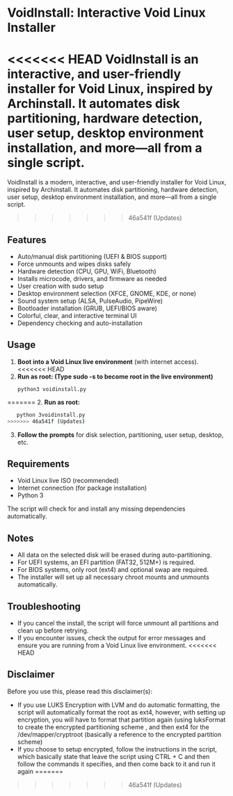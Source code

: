 # VoidInstall: Interactive Void Linux Installer

<<<<<<< HEAD
VoidInstall is an interactive, and user-friendly installer for Void Linux, inspired by Archinstall. It automates disk partitioning, hardware detection, user setup, desktop environment installation, and more—all from a single script.
=======
VoidInstall is a modern, interactive, and user-friendly installer for Void Linux, inspired by Archinstall. It automates disk partitioning, hardware detection, user setup, desktop environment installation, and more—all from a single script.
>>>>>>> 46a541f (Updates)

## Features
- Auto/manual disk partitioning (UEFI & BIOS support)
- Force unmounts and wipes disks safely
- Hardware detection (CPU, GPU, WiFi, Bluetooth)
- Installs microcode, drivers, and firmware as needed
- User creation with sudo setup
- Desktop environment selection (XFCE, GNOME, KDE, or none)
- Sound system setup (ALSA, PulseAudio, PipeWire)
- Bootloader installation (GRUB, UEFI/BIOS aware)
- Colorful, clear, and interactive terminal UI
- Dependency checking and auto-installation

## Usage
1. **Boot into a Void Linux live environment** (with internet access).
<<<<<<< HEAD
2. **Run as root: (Type sudo -s to become root in the live environment)**
   ```
   python3 voidinstall.py
=======
2. **Run as root:**
   ```bash
      python 3voidinstall.py
>>>>>>> 46a541f (Updates)
   ```
3. **Follow the prompts** for disk selection, partitioning, user setup, desktop, etc.

## Requirements
- Void Linux live ISO (recommended)
- Internet connection (for package installation)
- Python 3

The script will check for and install any missing dependencies automatically.

## Notes
- All data on the selected disk will be erased during auto-partitioning.
- For UEFI systems, an EFI partition (FAT32, 512M+) is required.
- For BIOS systems, only root (ext4) and optional swap are required.
- The installer will set up all necessary chroot mounts and unmounts automatically.

## Troubleshooting
- If you cancel the install, the script will force unmount all partitions and clean up before retrying.
- If you encounter issues, check the output for error messages and ensure you are running from a Void Linux live environment.
<<<<<<< HEAD

## Disclaimer
Before you use this, please read this disclaimer(s): 
- If you use LUKS Encryption with LVM and do automatic formatting, the script will automatically format the root as ext4, however, with setting up encryption, you will have to format that partition again (using luksFormat to create the encrypted partitioning scheme , and then ext4 for the /dev/mapper/cryptroot (basically a reference to the encrypted partition scheme)
- If you choose to setup encrypted, follow the instructions in the script, which basically state that leave the script using CTRL + C and then follow the commands it specifies, and then come back to it and run it again
=======
>>>>>>> 46a541f (Updates)
